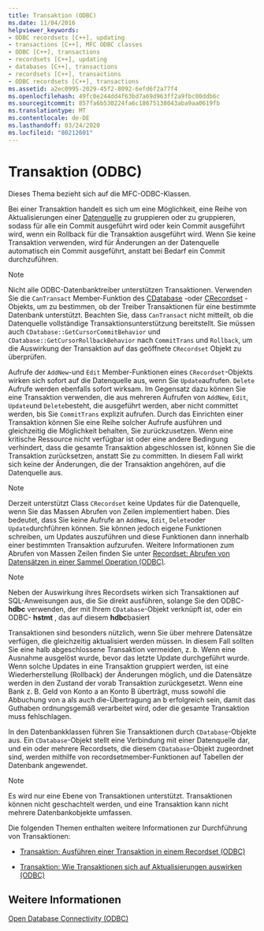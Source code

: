 ```yaml
---
title: Transaktion (ODBC)
ms.date: 11/04/2016
helpviewer_keywords:
- ODBC recordsets [C++], updating
- transactions [C++], MFC ODBC classes
- ODBC [C++], transactions
- recordsets [C++], updating
- databases [C++], transactions
- recordsets [C++], transactions
- ODBC recordsets [C++], transactions
ms.assetid: a2ec0995-2029-45f2-8092-6efd6f2a77f4
ms.openlocfilehash: 49fc0e244dd4f63bd7a69d963ff2a9fbc00ddb6c
ms.sourcegitcommit: 857fa6b530224fa6c18675138043aba9aa0619fb
ms.translationtype: MT
ms.contentlocale: de-DE
ms.lasthandoff: 03/24/2020
ms.locfileid: "80212601"
---
```

# <a name="transaction-odbc"></a>Transaktion (ODBC)

Dieses Thema bezieht sich auf die MFC-ODBC-Klassen.

Bei einer Transaktion handelt es sich um eine Möglichkeit, eine Reihe von Aktualisierungen einer [Datenquelle](../../data/odbc/data-source-odbc.md) zu gruppieren oder zu gruppieren, sodass für alle ein Commit ausgeführt wird oder kein Commit ausgeführt wird, wenn ein Rollback für die Transaktion ausgeführt wird. Wenn Sie keine Transaktion verwenden, wird für Änderungen an der Datenquelle automatisch ein Commit ausgeführt, anstatt bei Bedarf ein Commit durchzuführen.

> [!NOTE]
>  Nicht alle ODBC-Datenbanktreiber unterstützen Transaktionen. Verwenden Sie die `CanTransact` Member-Funktion des [CDatabase](../../mfc/reference/cdatabase-class.md) -oder [CRecordset](../../mfc/reference/crecordset-class.md) -Objekts, um zu bestimmen, ob der Treiber Transaktionen für eine bestimmte Datenbank unterstützt. Beachten Sie, dass `CanTransact` nicht mitteilt, ob die Datenquelle vollständige Transaktionsunterstützung bereitstellt. Sie müssen auch `CDatabase::GetCursorCommitBehavior` und `CDatabase::GetCursorRollbackBehavior` nach `CommitTrans` und `Rollback`, um die Auswirkung der Transaktion auf das geöffnete `CRecordset` Objekt zu überprüfen.

Aufrufe der `AddNew`-und `Edit` Member-Funktionen eines `CRecordset`-Objekts wirken sich sofort auf die Datenquelle aus, wenn Sie `Update`aufrufen. `Delete` Aufrufe werden ebenfalls sofort wirksam. Im Gegensatz dazu können Sie eine Transaktion verwenden, die aus mehreren Aufrufen von `AddNew`, `Edit`, `Update`und `Delete`besteht, die ausgeführt werden, aber nicht committet werden, bis Sie `CommitTrans` explizit aufrufen. Durch das Einrichten einer Transaktion können Sie eine Reihe solcher Aufrufe ausführen und gleichzeitig die Möglichkeit behalten, Sie zurückzusetzen. Wenn eine kritische Ressource nicht verfügbar ist oder eine andere Bedingung verhindert, dass die gesamte Transaktion abgeschlossen ist, können Sie die Transaktion zurücksetzen, anstatt Sie zu committen. In diesem Fall wirkt sich keine der Änderungen, die der Transaktion angehören, auf die Datenquelle aus.

> [!NOTE]
>  Derzeit unterstützt Class `CRecordset` keine Updates für die Datenquelle, wenn Sie das Massen Abrufen von Zeilen implementiert haben. Dies bedeutet, dass Sie keine Aufrufe an `AddNew`, `Edit`, `Delete`oder `Update`durchführen können. Sie können jedoch eigene Funktionen schreiben, um Updates auszuführen und diese Funktionen dann innerhalb einer bestimmten Transaktion aufzurufen. Weitere Informationen zum Abrufen von Massen Zeilen finden Sie unter [Recordset: Abrufen von Datensätzen in einer Sammel Operation (ODBC)](../../data/odbc/recordset-fetching-records-in-bulk-odbc.md).

> [!NOTE]
>  Neben der Auswirkung ihres Recordsets wirken sich Transaktionen auf SQL-Anweisungen aus, die Sie direkt ausführen, solange Sie den ODBC- **hdbc** verwenden, der mit Ihrem `CDatabase`-Objekt verknüpft ist, oder ein ODBC- **hstmt** , das auf diesem **hdbc**basiert

Transaktionen sind besonders nützlich, wenn Sie über mehrere Datensätze verfügen, die gleichzeitig aktualisiert werden müssen. In diesem Fall sollten Sie eine halb abgeschlossene Transaktion vermeiden, z. b. Wenn eine Ausnahme ausgelöst wurde, bevor das letzte Update durchgeführt wurde. Wenn solche Updates in eine Transaktion gruppiert werden, ist eine Wiederherstellung (Rollback) der Änderungen möglich, und die Datensätze werden in den Zustand der vorab Transaktion zurückgesetzt. Wenn eine Bank z. B. Geld von Konto a an Konto B überträgt, muss sowohl die Abbuchung von a als auch die-Übertragung an b erfolgreich sein, damit das Guthaben ordnungsgemäß verarbeitet wird, oder die gesamte Transaktion muss fehlschlagen.

In den Datenbankklassen führen Sie Transaktionen durch `CDatabase`-Objekte aus. Ein `CDatabase`-Objekt stellt eine Verbindung mit einer Datenquelle dar, und ein oder mehrere Recordsets, die diesem `CDatabase`-Objekt zugeordnet sind, werden mithilfe von recordsetmember-Funktionen auf Tabellen der Datenbank angewendet.

> [!NOTE]
>  Es wird nur eine Ebene von Transaktionen unterstützt. Transaktionen können nicht geschachtelt werden, und eine Transaktion kann nicht mehrere Datenbankobjekte umfassen.

Die folgenden Themen enthalten weitere Informationen zur Durchführung von Transaktionen:

- [Transaktion: Ausführen einer Transaktion in einem Recordset (ODBC)](../../data/odbc/transaction-performing-a-transaction-in-a-recordset-odbc.md)

- [Transaktion: Wie Transaktionen sich auf Aktualisierungen auswirken (ODBC)](../../data/odbc/transaction-how-transactions-affect-updates-odbc.md)

## <a name="see-also"></a>Weitere Informationen

[Open Database Connectivity (ODBC)](../../data/odbc/open-database-connectivity-odbc.md)
